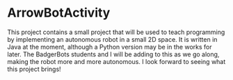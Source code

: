 ArrowBotActivity
================

This project contains a small project that will be used to teach programming by implementing an autonomous robot in a small 2D space. It is written in Java at the moment, although a Python version may be in the works for later. The BadgerBots students and I will be adding to this as we go along, making the robot more and more autonomous. I look forward to seeing what this project brings!
